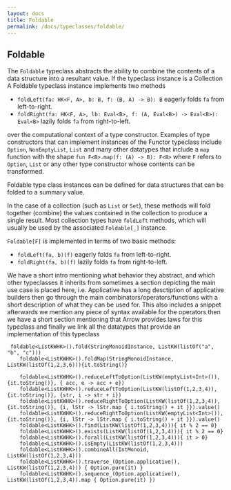 ```yaml
---
layout: docs
title: Foldable
permalink: /docs/typeclasses/foldable/
---
```


## Foldable


The `Foldable` typeclass abstracts the ability to combine the contents of a data structure into a resultant value.
If the typeclass instance is a Collection 
A Foldable typeclass instance implements two methods 

 - `foldLeft(fa: HK<F, A>, b: B, f: (B, A) -> B): B` eagerly folds `fa` from left-to-right.
 - `foldRight(fa: HK<F, A>, lb: Eval<B>, f: (A, Eval<B>) -> Eval<B>): Eval<B>` lazily folds `fa` from right-to-left.
 
 
 over the computational context of a type constructor.
Examples of type constructors that can implement instances of the Functor typeclass include `Option`, `NonEmptyList`,
`List` and many other datatypes that include a `map` function with the shape `fun F<B>.map(f: (A) -> B): F<B>` where `F`
refers to `Option`, `List` or any other type constructor whose contents can be transformed.


Foldable type class instances can be defined for data structures that can be 
folded to a summary value.

In the case of a collection (such as `List` or `Set`), these methods will fold 
together (combine) the values contained in the collection to produce a single 
result. Most collection types have `foldLeft` methods, which will usually be 
used by the associated `Foldable[_]` instance.

`Foldable[F]` is implemented in terms of two basic methods:

 - `foldLeft(fa, b)(f)` eagerly folds `fa` from left-to-right.
 - `foldRight(fa, b)(f)` lazily folds `fa` from right-to-left.

We have a short intro mentioning what behavior they abstract, and which other typeclasses it inherits from
sometimes a section depicting the main use case is placed here, i.e. Applicative has a long desctiption of applicative builders
then go through the main combinators/operators/functions with a short description of what they can be used for. This also includes a snippet
afterwards we mention any piece of syntax available for the operators
then we have a short section mentioning that Arrow provides laws for this typeclass
and finally we link all the datatypes that provide an implementation of this typeclass


```kotlin:ank
 foldable<ListKWHK>().fold(StringMonoidInstance, ListKW(listOf("a", "b", "c")))
    foldable<ListKWHK>().foldMap(StringMonoidInstance, ListKW(listOf(1,2,3,6))){it.toString()}

    foldable<ListKWHK>().reduceLeftToOption(ListKW(emptyList<Int>()), {it.toString()}, { acc, e -> acc + e})
    foldable<ListKWHK>().reduceLeftToOption(ListKW(listOf(1,2,3,4)), {it.toString()}, {str, i -> str + i})
    foldable<ListKWHK>().reduceRightToOption(ListKW(listOf(1,2,3,4)), {it.toString()}, {i, lStr -> lStr.map { i.toString() + it }}).value()
    foldable<ListKWHK>().reduceRightToOption(ListKW(emptyList<Int>()), {it.toString()}, {i, lStr -> lStr.map { i.toString() + it }}).value()
    foldable<ListKWHK>().find(ListKW(listOf(1,2,3,4))){ it % 2 == 0}
    foldable<ListKWHK>().exists(ListKW(listOf(1,2,3,4))){ it % 2 == 0}
    foldable<ListKWHK>().forall(ListKW(listOf(1,2,3,4))){ it > 0}
    foldable<ListKWHK>().isEmpty(ListKW(listOf(1,2,3,4)))
    foldable<ListKWHK>().combineAll(IntMonoid, ListKW(listOf(1,2,3,4)))
    foldable<ListKWHK>().traverse_(Option.applicative(), ListKW(listOf(1,2,3,4))) { Option.pure(it) }
    foldable<ListKWHK>().sequence_(Option.applicative(), ListKW(listOf(1,2,3,4)).map { Option.pure(it) })
```